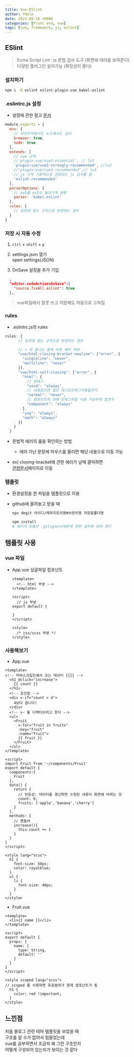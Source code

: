 ```yaml
---
title: Vue-ESlint
author: YHole
date: 2021-08-26 +0900
categories: [Front end, vue]
tags: [vue, framework, js, eslint]
---
```


## ESlint

> Ecma Script Lint : js 문법 검사 도구 (화면에 에러를 보여준다)  
> 다양한 플러그인 설치가능 (확장성이 좋다)

### 설치하기

```bash
npm i -D eslint eslint-plugin-vue babel-eslint
```

### .eslintrc.js 설정

- 설정에 관한 참고 [문서](https://eslint.org/docs/rules/)

```js
module.exports = {
  env: {
    // 브라우저에서도 노드에서도 검사
    browser: true,
    node: true
  },
  extends: [
    // vue 규칙
    //'plugin:vue/vue3-essential', // lv1
    'plugin:vue/vue3-strongly-recommended', //lv2
    //'plugin:vue/vue3-recommended',// lv3
    // js 규칙 기본적으로 권장되는 js 검사를 함
    'eslint:recommended'
  ],
  parserOptions: {
    // es6를 es5도 돌아가게 변환
    parser: 'babel-eslint'
  },
  rules: {
    // 입맛에 맞는 규칙으로 변경하는 경우
  }
}
```

### 저장 시 자동 수정

1. `ctrl` + `shift` + `p`

2. settings.json 열기  
open settings(JSON)

3. OnSave 설정을 추가 기입

```json
  ,
  "editor.codeActionsOnSave":{
    "source.fixAll.eslint": true
  },
```
> vue파일에서 잘못 쓰고 저장해도 자동으로 고쳐짐

### rules

- .eslintrc.js의 rules

```js
rules: {
      // 입맛에 맞는 규칙으로 변경하는 경우

      // > 의 끝나는 줄에 따른 에러 여부
      "vue/html-closing-bracket-newline": ["error", {
        "singleline": "never",
        "multiline": "never"
      }],
      "vue/html-self-closing": ["error", {
        "html": {
          // 빈태그
          "void": "always",
          // 내용없으면 일반 태그도빈태그처럼할껀지
          "normal": "never",
          // 컴포넌트에 대해 빈태그처럼 사용 가능하게 할껀지
          "component": "always"
        },
        "svg": "always",
        "math": "always"
      }]
    }
  }
```

- 문법적 에러의 룰을 확인하는 방법
  - 에러 가난 문장에 마우스를 올리면 해당 내용으로 이동 가능

- ex) closing-bracket에 관한 에러가 날때 클릭하면  
[관련문서](https://eslint.vuejs.org/rules/html-closing-bracket-newline.html)페이지로 이동


### 템플릿

- 환경설정을 한 파일을 템플릿으로 이용
- github에 올려놓고 받을 때

  ```bash
  npx degit 아이디/레파지토리명#브렌치명 저장할폴더명

  npm install
  # 패키지 모듈은 .gitignore때문에 한번 설치해 줘야 한다 
  ```

## 템플릿 사용

### vue 파일

- App.vue 싱글파일 컴포넌트

  ```vue
  <template>
    <!-- html 부분 -->
  </template>

  <script>
    // js 부분
  export default {

  }
  </script>

  <style>
    /* css/scss 부분 */
  </style>
  ```

### 사용해보기

- App.vue

```vue
<template>
<!-- 자바스크립트에서 오는 데이터 {{}} -->
  <h1 @click="increase">
    {{ count }}
  </h1>
  <!-- 조건문 -->
  <div v-if="count > 4">
    4보다 큽니다!
  </div>
  <!-- v- 를 디렉티브라고 한다 -->
  <ul>
    <Fruit
      v-for="fruit in fruits"
      :key="fruit"
      :name="fruit">
      {{ fruit }}
    </Fruit>
  </ul>
</template>

<script>
import Fruit from '~/components/Fruit'
export default {
  components:{
    Fruit
  },
  data() {
    return {
      // 반응성: 데이터를 갱신하면 수정된 내용이 화면에 바뀌는 것
      count: 0,
      fruits: ['apple','banana','cherry']
    }
  },
  methods: {
    // 핸들러
    increase(){
      this.count += 1
    }
  }
}
</script>

<style lang="scss">
  h1 {
    font-size: 50px;
    color: royalblue;
  }
  ul {
    li {
      font-size: 40px;
    }
  }
</style>

```

- Fruit.vue

```vue
<template>
  <li>{{ name }}</li>
</template>

<script>
export default {
  props: {
    name: {
      type: String,
      default: ''
    }
  }
}
</script>

<style scoped lang="scss">
// scoped 를 사용하면 유효범위가 현재 컴포넌트가 됨
  h1 {
    color: red !important;
  }
</style>
```

## 느낀점

처음 블로그 관련 테마 템플릿을 보았을 때  
구조를 알 수가 없어서 힘들었는데  
vue를 공부하면서 조금씩 왜 그런 구조인지  
어떻게 구성되어 있는지가 보이는 것 같다
